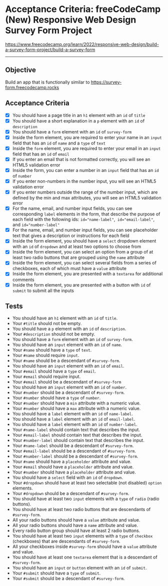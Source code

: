 # Acceptance Criteria: freeCodeCamp (New) Responsive Web Design Survey Form Project

https://www.freecodecamp.org/learn/2022/responsive-web-design/build-a-survey-form-project/build-a-survey-form

---

## Objective
Build an app that is functionally similar to https://survey-form.freecodecamp.rocks

## Acceptance Criteria
- [X] You should have a page title in an `h1` element with an `id` of `title`
- [X] You should have a short explanation in a `p` element with an `id` of `description`
- [X] You should have a `form` element with an `id` of `survey-form`
- [X] Inside the form element, you are required to enter your name in an `input` field that has an `id` of `name` and a `type` of `text`
- [X] Inside the `form` element, you are required to enter your email in an `input` field that has an `id` of `email`
- [X] If you enter an email that is not formatted correctly, you will see an HTML5 validation error
- [X] Inside the form, you can enter a number in an `input` field that has an `id` of `number`
- [X] If you enter non-numbers in the number input, you will see an HTML5 validation error
- [X] If you enter numbers outside the range of the number input, which are defined by the min and max attributes, you will see an HTML5 validation error
- [X] For the name, email, and number input fields, you can see corresponding `label` elements in the form, that describe the purpose of each field with the following ids: `id="name-label"`,` id="email-label"`, and `id="number-label"`
- [X] For the name, email, and number input fields, you can see placeholder text that gives a description or instructions for each field
- [X] Inside the form element, you should have a `select` dropdown element with an `id` of `dropdown` and at least two options to choose from
- [X] Inside the form element, you can select an option from a group of at least two radio buttons that are grouped using the `name` attribute
- [X] Inside the form element, you can select several fields from a series of checkboxes, each of which must have a `value` attribute
- [X] Inside the form element, you are presented with a `textarea` for additional comments
- [X] Inside the form element, you are presented with a button with `id` of `submit` to submit all the inputs

## Tests
- You should have an `h1` element with an `id` of `title`.
- Your `#title` should not be empty.
- You should have a `p` element with an `id` of `description`.
- Your `#description` should not be empty.
- You should have a `form` element with an `id` of `survey-form`.
- You should have an `input` element with an `id` of `name`.
- Your `#name` should have a `type` of `text`.
- Your `#name` should require `input`.
- Your `#name` should be a descendant of `#survey-form`.
- You should have an `input` element with an `id` of `email`.
- Your `#email` should have a `type` of `email`.
- Your `#email` should require input.
- Your `#email` should be a descendant of `#survey-form`
- You should have an `input` element with an `id` of `number`.
- Your `#number` should be a descendant of `#survey-form`.
- Your `#number` should have a `type` of `number`.
- Your `#number` should have a `min` attribute with a numeric value.
- Your `#number` should have a `max` attribute with a numeric value.
- You should have a `label` element with an `id` of `name-label`.
- You should have a `label` element with an `id` of `email-label`.
- You should have a `label` element with an `id` of `number-label`.
- Your `#name-label` should contain text that describes the input.
- Your `#email-label` should contain text that describes the input.
- Your `#number-label` should contain text that describes the input.
- Your `#name-label` should be a descendant of `#survey-form`.
- Your `#email-label` should be a descendant of `#survey-form`.
- Your `#number-label` should be a descendant of `#survey-form`.
- Your `#name` should have a `placeholder` attribute and value.
- Your `#email` should have a `placeholder` attribute and value.
- Your `#number` should have a `placeholder` attribute and value.
- You should have a `select` field with an `id` of `dropdown`.
- Your `#dropdown` should have at least two selectable (not disabled) `option` elements.
- Your `#dropdown` should be a descendant of `#survey-form`.
- You should have at least two `input` elements with a `type` of `radio` (radio buttons).
- You should have at least two radio buttons that are descendants of `#survey-form`.
- All your radio buttons should have a `value` attribute and value.
- All your radio buttons should have a `name` attribute and value.
- Every radio button group should have at least 2 radio buttons.
- You should have at least two `input` elements with a `type` of `checkbox` (checkboxes) that are descendants of `#survey-form`.
- All your checkboxes inside `#survey-form` should have a `value` attribute and value.
- You should have at least one `textarea` element that is a descendant of `#survey-form`.
- You should have an `input` or `button` element with an `id` of `submit`.
- Your `#submit` should have a `type` of `submit`.
- Your `#submit` should be a descendant of `#survey-form`.

